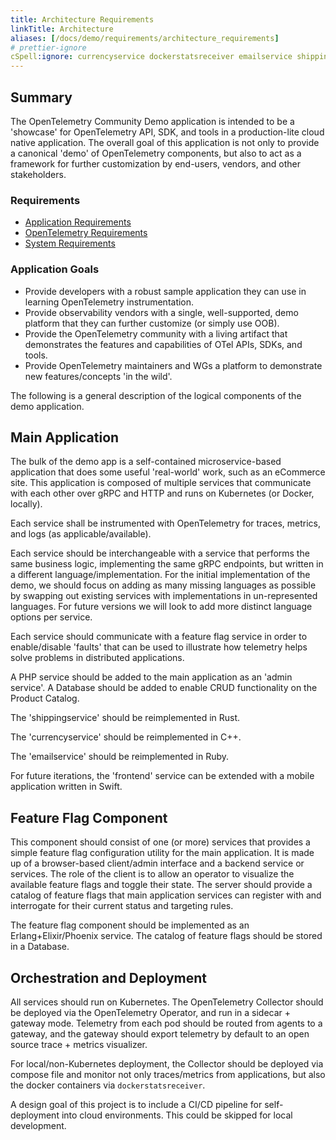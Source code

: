 ```yaml
---
title: Architecture Requirements
linkTitle: Architecture
aliases: [/docs/demo/requirements/architecture_requirements]
# prettier-ignore
cSpell:ignore: currencyservice dockerstatsreceiver emailservice shippingservice
---
```


## Summary

The OpenTelemetry Community Demo application is intended to be a 'showcase' for
OpenTelemetry API, SDK, and tools in a production-lite cloud native application.
The overall goal of this application is not only to provide a canonical 'demo'
of OpenTelemetry components, but also to act as a framework for further
customization by end-users, vendors, and other stakeholders.

### Requirements

- [Application Requirements](../application/)
- [OpenTelemetry Requirements](../opentelemetry/)
- [System Requirements](../system/)

### Application Goals

- Provide developers with a robust sample application they can use in learning
  OpenTelemetry instrumentation.
- Provide observability vendors with a single, well-supported, demo platform
  that they can further customize (or simply use OOB).
- Provide the OpenTelemetry community with a living artifact that demonstrates
  the features and capabilities of OTel APIs, SDKs, and tools.
- Provide OpenTelemetry maintainers and WGs a platform to demonstrate new
  features/concepts 'in the wild'.

The following is a general description of the logical components of the demo
application.

## Main Application

The bulk of the demo app is a self-contained microservice-based application that
does some useful 'real-world' work, such as an eCommerce site. This application
is composed of multiple services that communicate with each other over gRPC and
HTTP and runs on Kubernetes (or Docker, locally).

Each service shall be instrumented with OpenTelemetry for traces, metrics, and
logs (as applicable/available).

Each service should be interchangeable with a service that performs the same
business logic, implementing the same gRPC endpoints, but written in a different
language/implementation. For the initial implementation of the demo, we should
focus on adding as many missing languages as possible by swapping out existing
services with implementations in un-represented languages. For future versions
we will look to add more distinct language options per service.

Each service should communicate with a feature flag service in order to
enable/disable 'faults' that can be used to illustrate how telemetry helps solve
problems in distributed applications.

A PHP service should be added to the main application as an 'admin service'. A
Database should be added to enable CRUD functionality on the Product Catalog.

The 'shippingservice' should be reimplemented in Rust.

The 'currencyservice' should be reimplemented in C++.

The 'emailservice' should be reimplemented in Ruby.

For future iterations, the 'frontend' service can be extended with a mobile
application written in Swift.

## Feature Flag Component

This component should consist of one (or more) services that provides a simple
feature flag configuration utility for the main application. It is made up of a
browser-based client/admin interface and a backend service or services. The role
of the client is to allow an operator to visualize the available feature flags
and toggle their state. The server should provide a catalog of feature flags
that main application services can register with and interrogate for their
current status and targeting rules.

The feature flag component should be implemented as an Erlang+Elixir/Phoenix
service. The catalog of feature flags should be stored in a Database.

## Orchestration and Deployment

All services should run on Kubernetes. The OpenTelemetry Collector should be
deployed via the OpenTelemetry Operator, and run in a sidecar + gateway mode.
Telemetry from each pod should be routed from agents to a gateway, and the
gateway should export telemetry by default to an open source trace + metrics
visualizer.

For local/non-Kubernetes deployment, the Collector should be deployed via
compose file and monitor not only traces/metrics from applications, but also the
docker containers via `dockerstatsreceiver`.

A design goal of this project is to include a CI/CD pipeline for self-deployment
into cloud environments. This could be skipped for local development.
